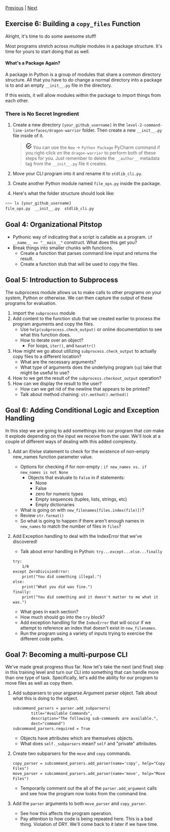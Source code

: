 [Previous](exercise-5.md) |  [Next](exercise-7.md)
## Exercise 6: Building a `copy_files` Function
Alright, it's time to do some awesome stuff!

Most programs stretch across multiple modules in a package structure.
It's time for yours to start doing that as well.

#### What's a Package Again?
A package in Python is a group of modules that share a common
directory structure.  All that you have to do change a normal 
directory into a package is to and an empty `__init__.py` file
in the directory.

If this exists, it will allow modules within the package to import
things from each other.

### There is No Secret Ingredient
1. Create a new directory `[your_github_username]` in the 
`level-2-command-line-interfaces/dragon-warrior` folder.  Then create
a new `__init__.py` file inside of it.  

    > ![Extra](../images/reminder.png) You can use the `New` -> 
    `Python Package` PyCharm command if you right-click on the `dragon-warrior`
     to perform both of these steps for you.  Just remember to delete the
     `__author__` metadata tag from the `__init__.py` file it creates.
1. Move your CLI program into it and rename it to `stdlib_cli.py`.
1. Create another Python module named `file_ops.py` inside the package.
1. Here's what the folder structure should look like:
```bash
>>> ls [your_github_username]
file_ops.py  __init__.py  stdlib_cli.py
```


## Goal 4: Organizational Pitstop
* Pythonic way of indicating that a script is callable as a program. 
`if __name__ == "__main__"` construct.  What does this get you?
* Break things into smaller chunks with functions.
    * Create a function that parses command line input and returns the result.
    * Create a function stub that will be used to copy the files.
    
## Goal 5: Introduction to Subprocess
The subprocess module allows us to make calls to other programs on your 
system, Python or otherwise.  We can then capture the output of these 
programs for evaluation.

1. import the `subprocess` module
2. Add content to the function stub that we created earlier to process
the program arguments and copy the files.
    * Use `help(subprocess.check_output)` or online documentation to see
    what this function does.
    * How to iterate over an object?
        * For loops, `iter()`, and `hasattr()`
3. How might we go about utilizing `subprocess.check_output` to actually 
copy files to a different location?
    * What are the necessary arguments?
    * What type of arguments does the underlying program (`cp`) take
    that might be useful to use?
4. How to we get the result of the `subprocess.checkout_output` operation?
5. How can we display the result to the user?
    * How can we get rid of the newline that appears to be printed?
    * Talk about method chaining: `str.method().method()`
    
## Goal 6: Adding Conditional Logic and Exception Handling
In this step we are going to add somethings into our program that *can* make
it explode depending on the input we receive from the user.  We'll look at
a couple of different ways of dealing with this added complexity.

1. Add an if/else statement to check for the existence of non-empty new_names 
function parameter value.
    * Options for checking if for non-empty : `if new_names vs. if new_names is not None`
        * Objects that evaluate to `False` in if statements:
            * None
            * False
            * zero for numeric types
            * Empty sequences (tuples, lists, strings, etc)
            * Empty dictionaries
    * What is going on with `new_filenames[files.index(file)])`?
    * Review `str.format()`
    * So what is going to happen if there aren't enough names in `new_names`
    to match the number of files in `files`?
    
2. Add Exception handling to deal with the IndexError that we've discovered!
    * Talk about error handling in Python: `try...except...else...finally`
    ```
    try:
        1/0
    except ZeroDivisionError:
        print("You did something illegal.")
    else:
        print("What you did was fine.")
    finally:
        print("You did something and it doesn't matter to me what it was.")
    ```
    * What goes in each section?
    * How much should go into the `try` block?
    * Add exception handling for the `IndexError` that will occur if we attempt
    to reference an index that doesn't exist in `new_filenames`.
    * Run the program using a variety of inputs trying to exercise the 
    different code paths.


## Goal 7: Becoming a multi-purpose CLI
We've made great progress thus far.  Now let's take the next (and final) step
in this training level and turn our CLI into something that can handle more
than one type of task.  Specifically, let's add the ability for our 
program to move files as well as copy them.

1. Add subparsers to your argparse.Argument parser object.  Talk about what
this is doing to the object.  
    ```
    subcommand_parsers = parser.add_subparsers(
            title="Available Commands",
            description="The following sub-commands are available.",
            dest="command")
    subcommand_parsers.required = True
    ```
    
    * Objects have attributes which are themselves objects.
    * What does `self._subparsers` mean?  `self` and "private" attributes.
    
2. Create two subparsers for the `move` and `copy` commands.
    ```
    copy_parser = subcommand_parsers.add_parser(name='copy', help="Copy Files")
    move_parser = subcommand_parsers.add_parser(name='move', help="Move Files")
    ```
    
    * Temporarily comment out the all of the `parser.add_argument` calls
    and see how the program now looks from the command line.
    
3. Add the `parser` arguments to both `move_parser` and `copy_parser`.
    * See how this affects the program operation.
    * Pay attention to how code is being repeated here.  This is a bad
    thing.  Violation of DRY.  We'll come back to it later if we have time.

     